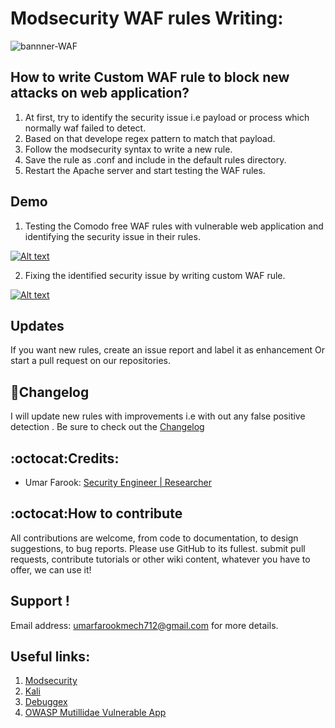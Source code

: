 
# Modsecurity WAF rules Writing:
![bannner-WAF](https://cloud.githubusercontent.com/assets/22318677/26273994/8d5414d8-3d5b-11e7-9cd4-b76e4163529c.jpg)
## How to write Custom WAF rule to block new attacks on web application?
   1. At first, try to identify the security issue i.e payload or process which normally  waf failed to detect. 
   2. Based on that develope regex pattern to match that payload. 
   3. Follow the modsecurity syntax to  write a new rule.
   4. Save the rule as .conf and include in the default rules directory.
   5. Restart the Apache server and start testing the WAF rules. 

## Demo 

1. Testing the Comodo free WAF rules with vulnerable web application and identifying the security issue in their rules.

[![Alt text](https://img.youtube.com/vi/wrDX5ulLB3A/0.jpg)](https://www.youtube.com/watch?v=wrDX5ulLB3A)

2. Fixing the identified security issue  by writing custom WAF rule.

[![Alt text](https://img.youtube.com/vi/8nDEXZMK2uw/0.jpg)](https://www.youtube.com/watch?v=8nDEXZMK2uw)


## Updates
If you want new rules, create an issue report and label it as enhancement Or start a pull request on our repositories.

## :scroll:Changelog
I will update new rules with  improvements i.e with out any false positive detection . Be sure to check out the [Changelog](https://github.com/umarfarook882/WAF-Rule-Writing/wiki/Change-Log)

## :octocat:Credits:
* Umar Farook: [Security Engineer | Researcher](https://www.linkedin.com/in/umar-farook-a45603101)

## :octocat:How to contribute
All contributions are welcome, from code to documentation, to design suggestions, to bug reports.
Please use GitHub to its fullest. submit pull requests, contribute tutorials or other wiki content, whatever 
you have to offer, we can use it!

## Support !
Email address: umarfarookmech712@gmail.com  for more details.

## Useful links:
 1. [Modsecurity](www.modsecurity.com/)
 2. [Kali](https://www.kali.org/)
 3. [Debuggex](https://www.debuggex.com/)
 3. [OWASP Mutillidae Vulnerable App](https://www.owasp.org/index.php/OWASP_Mutillidae_2_Project)
 
